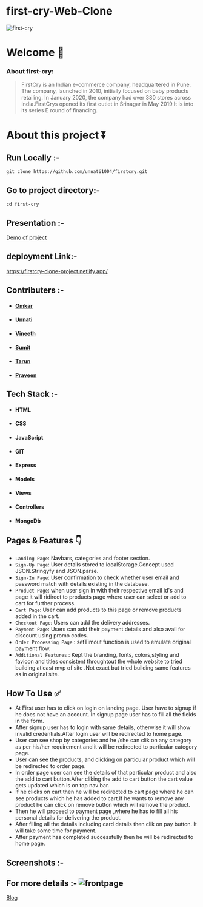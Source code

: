 # first-cry-Web-Clone

![first-cry](https://user-images.githubusercontent.com/96103401/158337065-c1e2e63e-7bcf-41b7-924b-3332eb5606a3.png)


# Welcome :wave:

### About first-cry:

> FirstCry is an Indian e-commerce company, headquartered in Pune. The company, launched in 2010, initially focused on baby products retailing. In January 2020, the company had over 380 stores across India.FirstCrys opened its first outlet in Srinagar in May 2019.It is into its series E round of financing.

# About this project ⏬

## Run Locally :-
``git clone https://github.com/unnati1004/firstcry.git``

## Go to project directory:- 
`cd first-cry`

## Presentation :-
[Demo of project](https://drive.google.com/file/d/1zpSMY2SW8PYOS4i9NioGIY-cnNR78kAE/view?usp=sharing)

## deployment Link:-
https://firstcry-clone-project.netlify.app/

## Contributers :- 
- #### [Omkar](https://www.linkedin.com/in/omkar-salunkhe-1ba371228/)
- #### [Unnati](https://www.linkedin.com/in/unnati-gandhi-122212230/)
- #### [Vineeth](https://www.linkedin.com/in/vineethevk/)
- #### [Sumit](https://www.linkedin.com/in/sumit-narwal-77a828138/)
- #### [Tarun](https://www.linkedin.com/in/tarun-rakhunde-a65aa5228/)
- #### [Praveen](https://www.linkedin.com/in/praveen-kumar-036005184/)


## Tech Stack :- 

- #### HTML
- #### CSS 
- #### JavaScript
- #### GIT
- #### Express
- #### Models
- #### Views
- #### Controllers 
- #### MongoDb

## Pages & Features :point_down:


- `Landing Page`: Navbars, categories and footer section.
- `Sign-Up Page`: User details stored to localStorage.Concept used JSON.Stringyfy and JSON.parse.
- `Sign-In Page`: User confirmation to check whether user email and password match with details existing in the database.
- `Product Page`: when user sign in with their respective email id's and  page it will ridirect to products page where user can select or add to cart for further process.
- `Cart Page`: User can add products to this page or remove products added in the cart.
- `Checkout Page`: Users can add the delivery addresses.
- `Payment Page`: Users can add their payment details and also avail for discount using promo codes.
- `Order Processing Page` : setTimout function is used to emulate original payment flow.
- `Additional Features` : Kept the branding, fonts, colors,styling and favicon and titles consistent throughtout the whole website to tried building atleast mvp of site .Not exact but tried  building same features as in original site.
 
## How To Use ✅

- At First user has to click on login on landing page. User have to signup if he does not have an account. In signup page user has to  fill  all the fields in the form.
- After signup user has to login with same details, otherwise it will show invalid credentials.After login user will be redirected to home page.
- User can see shop by categories and he /she can clik on any category as per his/her requirement and it will be redirected to particular category page.
- User can see the products, and clicking on particular product which will be redirected to order page.
- In order page user can see the details of that particular product and also the add to cart button.After cliking the add to cart button the cart value gets updated which is on top nav bar.
- If he clicks on cart then he will be redirected to cart page where he can see products which he has added to cart.If he wants to remove any product he can click on remove button which will remove the product. 
- Then he will proceed to payment page ,where he has to fill all his personal details for delivering the product.
- After filling all the details including card details then clik on pay button. It will take some time for payment.
- After payment has completed successfully then he will be redirected to home page.



## Screenshots :- 
## For more details :- ![frontpage](https://user-images.githubusercontent.com/96103401/158337719-d246069e-bd07-4be7-84e6-b675f776de92.png)

[Blog]( https://medium.com/@ossalunkhe09/cloning-firstcry-website-cf13071992cf)

